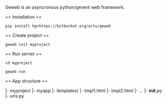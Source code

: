 Geweb is an asyncronous python/gevent web framework.

== Installation ==

    pip install hg+https://bitbucket.org/arts/geweb

== Create project ==

    geweb init myproject

== Run server ==

    cd myproject

    geweb run

== App structure ==

|- myproject
    |- myapp
        |- templates/
            |- tmpl1.html
            |- tmpl2.html
            |- ...
        |- __init__.py
        |- urls.py
